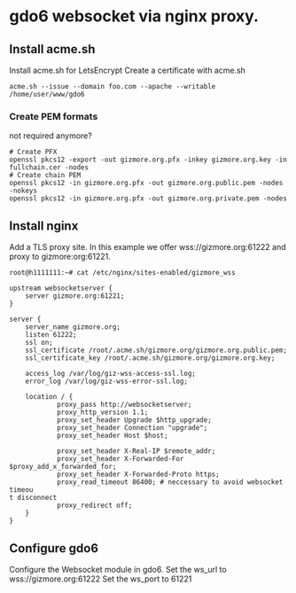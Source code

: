 # gdo6 websocket via nginx proxy.

## Install acme.sh

Install acme.sh for LetsEncrypt
Create a certificate with acme.sh

    acme.sh --issue --domain foo.com --apache --writable /home/user/www/gdo6

### Create PEM formats

not required anymore?

    # Create PFX
    openssl pkcs12 -export -out gizmore.org.pfx -inkey gizmore.org.key -in fullchain.cer -nodes
    # Create chain PEM
    openssl pkcs12 -in gizmore.org.pfx -out gizmore.org.public.pem -nodes -nokeys
    openssl pkcs12 -in gizmore.org.pfx -out gizmore.org.private.pem -nodes

## Install nginx

Add a TLS proxy site.
In this example we offer wss://gizmore.org:61222 and proxy to gizmore:org:61221.

    root@h1111111:~# cat /etc/nginx/sites-enabled/gizmore_wss
    
    upstream websocketserver {
        server gizmore.org:61221;
    }

    server {
        server_name gizmore.org;
        listen 61222;
        ssl on;
        ssl_certificate /root/.acme.sh/gizmore.org/gizmore.org.public.pem;
        ssl_certificate_key /root/.acme.sh/gizmore.org/gizmore.org.key;

        access_log /var/log/giz-wss-access-ssl.log;
        error_log /var/log/giz-wss-error-ssl.log;

        location / {
                proxy_pass http://websocketserver;
                proxy_http_version 1.1;
                proxy_set_header Upgrade $http_upgrade;
                proxy_set_header Connection "upgrade";
                proxy_set_header Host $host;

                proxy_set_header X-Real-IP $remote_addr;
                proxy_set_header X-Forwarded-For $proxy_add_x_forwarded_for;
                proxy_set_header X-Forwarded-Proto https;
                proxy_read_timeout 86400; # neccessary to avoid websocket timeou                                                                                                                                                             t disconnect
                proxy_redirect off;
        }
    }

## Configure gdo6

Configure the Websocket module in gdo6.
Set the ws_url to wss://gizmore.org:61222
Set the ws_port to 61221
